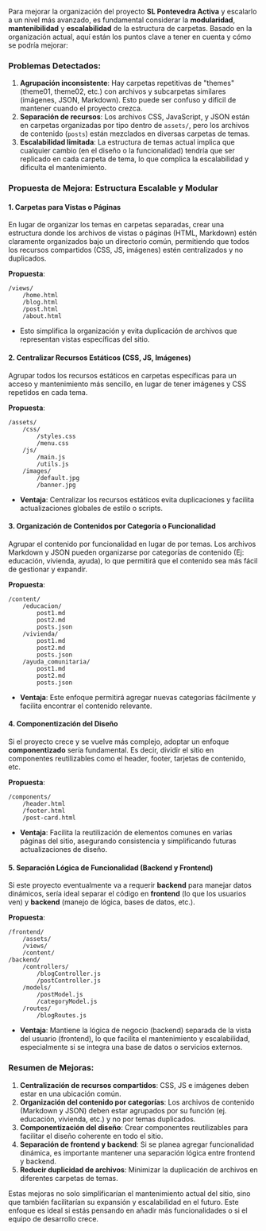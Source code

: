 Para mejorar la organización del proyecto **SL Pontevedra Activa** y escalarlo a un nivel más avanzado, es fundamental considerar la **modularidad**, **mantenibilidad** y **escalabilidad** de la estructura de carpetas. Basado en la organización actual, aquí están los puntos clave a tener en cuenta y cómo se podría mejorar:

### Problemas Detectados:
1. **Agrupación inconsistente**: Hay carpetas repetitivas de "themes" (theme01, theme02, etc.) con archivos y subcarpetas similares (imágenes, JSON, Markdown). Esto puede ser confuso y difícil de mantener cuando el proyecto crezca.
2. **Separación de recursos**: Los archivos CSS, JavaScript, y JSON están en carpetas organizadas por tipo dentro de `assets/`, pero los archivos de contenido (`posts`) están mezclados en diversas carpetas de temas.
3. **Escalabilidad limitada**: La estructura de temas actual implica que cualquier cambio (en el diseño o la funcionalidad) tendría que ser replicado en cada carpeta de tema, lo que complica la escalabilidad y dificulta el mantenimiento.

### Propuesta de Mejora: Estructura Escalable y Modular

#### 1. **Carpetas para Vistas o Páginas**
   En lugar de organizar los temas en carpetas separadas, crear una estructura donde los archivos de vistas o páginas (HTML, Markdown) estén claramente organizados bajo un directorio común, permitiendo que todos los recursos compartidos (CSS, JS, imágenes) estén centralizados y no duplicados.

   **Propuesta**:
   ```
   /views/
       /home.html
       /blog.html
       /post.html
       /about.html
   ```

   - Esto simplifica la organización y evita duplicación de archivos que representan vistas específicas del sitio.

#### 2. **Centralizar Recursos Estáticos (CSS, JS, Imágenes)**
   Agrupar todos los recursos estáticos en carpetas específicas para un acceso y mantenimiento más sencillo, en lugar de tener imágenes y CSS repetidos en cada tema.

   **Propuesta**:
   ```
   /assets/
       /css/
           /styles.css
           /menu.css
       /js/
           /main.js
           /utils.js
       /images/
           /default.jpg
           /banner.jpg
   ```

   - **Ventaja**: Centralizar los recursos estáticos evita duplicaciones y facilita actualizaciones globales de estilo o scripts.

#### 3. **Organización de Contenidos por Categoría o Funcionalidad**
   Agrupar el contenido por funcionalidad en lugar de por temas. Los archivos Markdown y JSON pueden organizarse por categorías de contenido (Ej: educación, vivienda, ayuda), lo que permitirá que el contenido sea más fácil de gestionar y expandir.

   **Propuesta**:
   ```
   /content/
       /educacion/
           post1.md
           post2.md
           posts.json
       /vivienda/
           post1.md
           post2.md
           posts.json
       /ayuda_comunitaria/
           post1.md
           post2.md
           posts.json
   ```

   - **Ventaja**: Este enfoque permitirá agregar nuevas categorías fácilmente y facilita encontrar el contenido relevante.

#### 4. **Componentización del Diseño**
   Si el proyecto crece y se vuelve más complejo, adoptar un enfoque **componentizado** sería fundamental. Es decir, dividir el sitio en componentes reutilizables como el header, footer, tarjetas de contenido, etc.

   **Propuesta**:
   ```
   /components/
       /header.html
       /footer.html
       /post-card.html
   ```

   - **Ventaja**: Facilita la reutilización de elementos comunes en varias páginas del sitio, asegurando consistencia y simplificando futuras actualizaciones de diseño.

#### 5. **Separación Lógica de Funcionalidad (Backend y Frontend)**
   Si este proyecto eventualmente va a requerir **backend** para manejar datos dinámicos, sería ideal separar el código en **frontend** (lo que los usuarios ven) y **backend** (manejo de lógica, bases de datos, etc.).

   **Propuesta**:
   ```
   /frontend/
       /assets/
       /views/
       /content/
   /backend/
       /controllers/
           /blogController.js
           /postController.js
       /models/
           /postModel.js
           /categoryModel.js
       /routes/
           /blogRoutes.js
   ```

   - **Ventaja**: Mantiene la lógica de negocio (backend) separada de la vista del usuario (frontend), lo que facilita el mantenimiento y escalabilidad, especialmente si se integra una base de datos o servicios externos.

### Resumen de Mejoras:

1. **Centralización de recursos compartidos**: CSS, JS e imágenes deben estar en una ubicación común.
2. **Organización del contenido por categorías**: Los archivos de contenido (Markdown y JSON) deben estar agrupados por su función (ej. educación, vivienda, etc.) y no por temas duplicados.
3. **Componentización del diseño**: Crear componentes reutilizables para facilitar el diseño coherente en todo el sitio.
4. **Separación de frontend y backend**: Si se planea agregar funcionalidad dinámica, es importante mantener una separación lógica entre frontend y backend.
5. **Reducir duplicidad de archivos**: Minimizar la duplicación de archivos en diferentes carpetas de temas.

Estas mejoras no solo simplificarían el mantenimiento actual del sitio, sino que también facilitarían su expansión y escalabilidad en el futuro. Este enfoque es ideal si estás pensando en añadir más funcionalidades o si el equipo de desarrollo crece.


